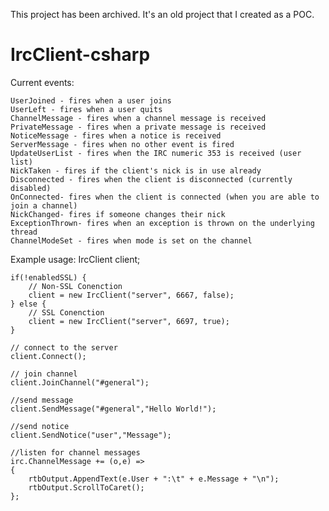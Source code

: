 This project has been archived. It's an old project that I created as a POC.

IrcClient-csharp
================


Current events:

    UserJoined - fires when a user joins
    UserLeft - fires when a user quits
    ChannelMessage - fires when a channel message is received
    PrivateMessage - fires when a private message is received
    NoticeMessage - fires when a notice is received
    ServerMessage - fires when no other event is fired
    UpdateUserList - fires when the IRC numeric 353 is received (user list)
    NickTaken - fires if the client's nick is in use already
    Disconnected - fires when the client is disconnected (currently disabled)
    OnConnected- fires when the client is connected (when you are able to join a channel)
    NickChanged- fires if someone changes their nick
    ExceptionThrown- fires when an exception is thrown on the underlying thread
    ChannelModeSet - fires when mode is set on the channel
    
Example usage:
    IrcClient client;
	
    if(!enabledSSL) {
    	// Non-SSL Conenction
		client = new IrcClient("server", 6667, false);
    } else {
    	// SSL Conenction
    	client = new IrcClient("server", 6697, true);
    }
    
    // connect to the server
    client.Connect();
    
    // join channel
    client.JoinChannel("#general");
    
    //send message
    client.SendMessage("#general","Hello World!");
    
    //send notice
    client.SendNotice("user","Message");
    
    //listen for channel messages
    irc.ChannelMessage += (o,e) =>
    {
        rtbOutput.AppendText(e.User + ":\t" + e.Message + "\n");
        rtbOutput.ScrollToCaret();
    };
